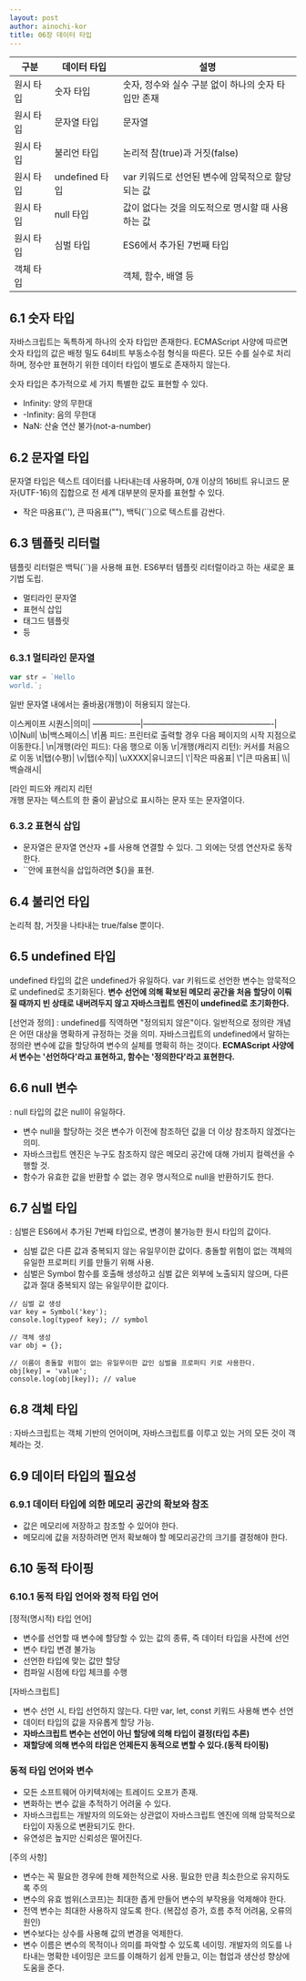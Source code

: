 ```yaml
---
layout: post
author: ainochi-kor
title: 06장 데이터 타입
---
```


구분|데이터 타입|설명|
--------|----------|----------------------------|
원시 타입|숫자 타입|숫자, 정수와 실수 구분 없이 하나의 숫자 타입만 존재|
원시 타입|문자열 타입|문자열|
원시 타입|불리언 타입|논리적 참(true)과 거짓(false)|
원시 타입|undefined 타입|var 키워드로 선언된 변수에 암묵적으로 할당되는 값|
원시 타입|null 타입|값이 없다는 것을 의도적으로 명시할 때 사용하는 값|
원시 타입|심벌 타입|ES6에서 추가된 7번째 타입|
객체 타입||객체, 함수, 배열 등|

## 6.1 숫자 타입
자바스크립트는 독특하게 하나의 숫자 타입만 존재한다.
ECMAScript 사양에 따르면 숫자 타입의 값은 배정 밀도 64비트 부동소수점 형식을 따른다.
모든 수를 실수로 처리하며, 정수만 표현하기 위한 데이터 타입이 별도로 존재하지 않는다.

숫자 타입은 추가적으로 세 가지 특별한 값도 표현할 수 있다.
- Infinity: 양의 무한대
- -Infinity: 음의 무한대
- NaN: 산술 연산 불가(not-a-number)

## 6.2 문자열 타입
문자열 타입은 텍스트 데이터를 나타내는데 사용하며, 0개 이상의 16비트 유니코드 문자(UTF-16)의 집합으로 전 세계 대부분의 문자를 표현할 수 있다.
- 작은 따옴표(''), 큰 따옴표(""), 백틱(``)으로 텍스트를 감싼다.

## 6.3 템플릿 리터럴
템플릿 리터럴은 백틱(``)을 사용해 표현.
ES6부터 템플릿 리터럴이라고 하는 새로운 표기법 도립.
- 멀티라인 문자열
- 표현식 삽입
- 태그드 템플릿
- 등

### 6.3.1 멀티라인 문자열
```js
var str = `Hello
world.`;
```
일반 문자열 내에서는 줄바꿈(개행)이 허용되지 않는다.

이스케이프 시퀀스|의미|
——————|————————————————-|
\\0|Null|
\\b|백스페이스|
\\f|폼 피드: 프린터로 출력할 경우 다음 페이지의 시작 지점으로 이동한다.|
\\n|개행(라인 피드): 다음 행으로 이동
\\r|개행(캐리지 리턴): 커서를 처음으로 이동
\\t|탭(수평)|
\\v|탭(수직)|
\\uXXXX|유니코드|
\\'|작은 따옴표|
\\"|큰 따옴표|
\\\\|백슬래시|

[라인 피드와 캐리지 리턴\
개행 문자는 텍스트의 한 줄이 끝남으로 표시하는 문자 또는 문자열이다.

### 6.3.2 표현식 삽입
- 문자열은 문자열 연산자 +를 사용해 연결할 수 있다. 그 외에는 덧셈 연산자로 동작한다.
- ``안에 표현식을 삽입하려면 ${}을 표현.

## 6.4 불리언 타입
논리적 참, 거짓을 나타내는 true/false 뿐이다.

## 6.5 undefined 타입
undefined 타입의 값은 undefined가 유일하다.
var 키워드로 선언한 변수는 암묵적으로 undefined로 초기화된다.
**변수 선언에 의해 확보된 메모리 공간을 처음 할당이 이뤄질 때까지 빈 상태로 내버려두지 않고 자바스크립트 엔진이 undefined로 초기화한다.**

[선언과 정의]
: undefined를 직역하면 "정의되지 않은"이다. 일반적으로 정의란 개념은 어떤 대상을 명확하게 규정하는 것을 의미. 자바스크립트의 undefined에서 말하는 정의란 변수에 값을 할당하여 변수의 실체를 명확히 하는 것이다.
**ECMAScript 사양에서 변수는 '선언하다'라고 표현하고, 함수는 '정의한다'라고 표현한다.**

## 6.6 null 변수
: null 타입의 값은 null이 유일하다. 
- 변수 null을 할당하는 것은 변수가 이전에 참조하던 값을 더 이상 참조하지 않겠다는 의미.
- 자바스크립트 엔진은 누구도 참조하지 않은 메모리 공간에 대해 가비지 컬렉션을 수행할 것.
- 함수가 유효한 값을 반환할 수 없는 경우 명시적으로 null을 반환하기도 한다.

## 6.7 심벌 타입
: 심벌은 ES6에서 추가된 7번째 타입으로, 변경이 불가능한 원시 타입의 값이다.
- 심벌 값은 다른 값과 중복되지 않는 유일무이한 값이다. 충돌할 위험이 없는 객체의 유일한 프로퍼티 키를 만들기 위해 사용.
- 심벌은 Symbol 함수를 호출해 생성하고 심벌 값은 외부에 노출되지 않으며, 다른 값과 절대 중복되지 않는 유일무이한 값이다.

```
// 심벌 값 생성
var key = Symbol('key');
console.log(typeof key); // symbol

// 객체 생성
var obj = {};

// 이름이 충돌할 위험이 없는 유일무이한 값인 심벌을 프로퍼티 키로 사용한다.
obj[key] = 'value';
console.log(obj[key]); // value
```

## 6.8 객체 타입
: 자바스크립트는 객체 기반의 언어이며, 자바스크립트를 이루고 있는 거의 모든 것이 객체라는 것.

## 6.9 데이터 타입의 필요성

### 6.9.1 데이터 타입에 의한 메모리 공간의 확보와 참조
- 값은 메모리에 저장하고 참조할 수 있어야 한다.
- 메모리에 값을 저장하려면 먼저 확보해야 할 메모리공간의 크기를 결정해야 한다.

## 6.10 동적 타이핑
### 6.10.1 동적 타입 언어와 정적 타입 언어
[정적(명시적) 타입 언어]
- 변수를 선언할 때 변수에 할당할 수 있는 값의 종류, 즉 데이터 타입을 사전에 선언
- 변수 타입 변경 불가능
- 선언한 타입에 맞는 값만 할당
- 컴파일 시점에 타입 체크를 수행

[자바스크립트]
- 변수 선언 시, 타입 선언하지 않는다. 다만 var, let, const 키워드 사용해 변수 선언
- 데이터 타입의 값을 자유롭게 할당 가능.
- **자바스크립트 변수는 선언이 아닌 할당에 의해 타입이 결정(타입 추론)**
- **재할당에 의해 변수의 타입은 언제든지 동적으로 변할 수 있다.(동적 타이핑)**

### 동적 타입 언어와 변수
- 모든 소프트웨어 아키텍처에는 트레이드 오프가 존재.
- 변화하는 변수 값을 추적하기 어려울 수 있다.
- 자바스크립트는 개발자의 의도와는 상관없이 자바스크립트 엔진에 의해 암묵적으로 타입이 자동으로 변환되기도 한다.
- 유연성은 높지만 신뢰성은 떨어진다.

[주의 사항]
- 변수는 꼭 필요한 경우에 한해 제한적으로 사용. 필요한 만큼 최소한으로 유지하도록 주의
- 변수의 유효 범위(스코프)는 최대한 좁게 만들어 변수의 부작용을 억제해야 한다.
- 전역 변수는 최대한 사용하지 않도록 한다. (복잡성 증가, 흐름 추적 어려움, 오류의 원인)
- 변수보다는 상수를 사용해 값의 변경을 억제한다.
- 변수 이름은 변수의 목적이나 의미를 파악할 수 있도록 네이밍. 개발자의 의도를 나타내는 명확한 네이밍은 코드를 이해하기 쉽게 만들고, 이는 협업과 생산성 향상에 도움을 준다.
